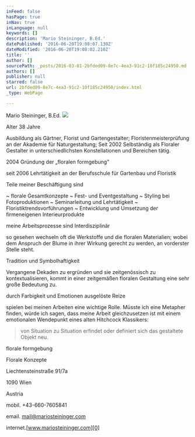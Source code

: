 ```yaml
---
inFeed: false
hasPage: true
inNav: true
inLanguage: null
keywords: []
description: 'Mario Steininger, B.Ed.'
datePublished: '2016-06-20T19:08:07.130Z'
dateModified: '2016-06-20T19:08:02.210Z'
title: ''
author: []
sourcePath: _posts/2016-03-01-2bfded09-8e7c-4ea3-91c2-10f185c24950.md
authors: []
publisher: null
starred: false
url: 2bfded09-8e7c-4ea3-91c2-10f185c24950/index.html
_type: WebPage

---
```

Mario Steininger, B.Ed.
![](https://the-grid-user-content.s3-us-west-2.amazonaws.com/6365dfeb-7065-4357-a2a5-68e36b57e644.jpg)

Alter 38 Jahre

Ausbildung als Gärtner, Florist und Gartengestalter; Floristenmeisterprüfung an der Akademie für Naturgestaltung; Seit 2002 Selbständig als Floraler Gestalter in unterschiedlichsten Konstellationen und Bereichen tätig. 

2004 Gründung der „floralen formgebung"

seit 2006 Lehrtätigkeit an der Berufsschule für Gartenbau und Floristik

Teile meiner Beschäftigung sind

~ florale Gesamtkonzepte ~ Fest- und Eventgestaltung ~ Styling bei Fotoproduktionen ~ Seminarleitung und Lehrtätigkeit ~ Floristiktrendsvorführungen ~ Entwicklung und Umsetzung der firmeneigenen Interieurprodukte

meine Arbeitsprozesse sind Interdisziplinär

so gesehen wechseln oft die Werkstoffe und die floralen Materialien; wobei dem Anspruch der Blume in ihrer Wirkung gerecht zu werden, an vorderster Stelle steht. 

Tradition und Symbolhaftigkeit

Vergangene Dekaden zu ergründen und sie zeitgenössisch zu kontextualisieren, kommt in einer zeitgemäßen floralen Gestaltung eine sehr große Bedeutung zu. 

durch Farbigkeit und Emotionen ausgelöste Reize

spielen bei meinen Arbeiten eine wichtige Rolle. Müsste ich eine Metapher finden, würde ich sagen, dass meine Arbeit gleichzusetzen ist mit einem emotionalen Wendepunkt eines alten Hitchcock Klassikers: 
> 
> von Situation zu Situation erfindet oder definiert sich das gestaltete Objekt neu.

florale formgebung

Florale Konzepte

Liechtensteinstraße 91/7a

1090 Wien

Austria

mobil. +43-660-7605841

email. mail@mariosteininger.com

internet.[www.mariosteininger.com][0]

[0]: http://www.mariosteininger.com/